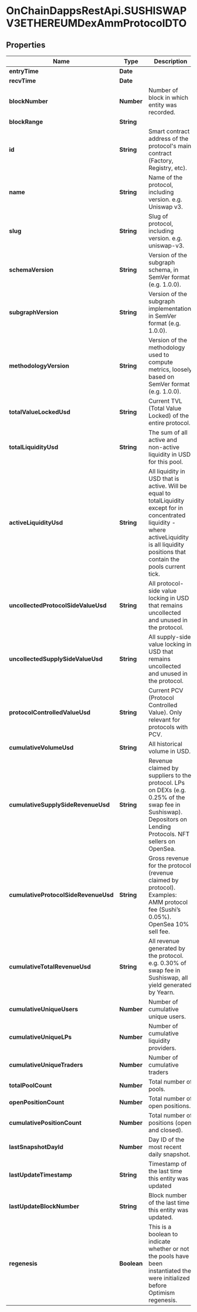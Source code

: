 # OnChainDappsRestApi.SUSHISWAPV3ETHEREUMDexAmmProtocolDTO

## Properties

Name | Type | Description | Notes
------------ | ------------- | ------------- | -------------
**entryTime** | **Date** |  | [optional] 
**recvTime** | **Date** |  | [optional] 
**blockNumber** | **Number** | Number of block in which entity was recorded. | [optional] 
**blockRange** | **String** |  | [optional] 
**id** | **String** | Smart contract address of the protocol&#39;s main contract (Factory, Registry, etc). | [optional] 
**name** | **String** | Name of the protocol, including version. e.g. Uniswap v3. | [optional] 
**slug** | **String** | Slug of protocol, including version. e.g. uniswap-v3. | [optional] 
**schemaVersion** | **String** | Version of the subgraph schema, in SemVer format (e.g. 1.0.0). | [optional] 
**subgraphVersion** | **String** | Version of the subgraph implementation, in SemVer format (e.g. 1.0.0). | [optional] 
**methodologyVersion** | **String** | Version of the methodology used to compute metrics, loosely based on SemVer format (e.g. 1.0.0). | [optional] 
**totalValueLockedUsd** | **String** | Current TVL (Total Value Locked) of the entire protocol. | [optional] 
**totalLiquidityUsd** | **String** | The sum of all active and non-active liquidity in USD for this pool. | [optional] 
**activeLiquidityUsd** | **String** | All liquidity in USD that is active. Will be equal to totalLiquidity except for in concentrated liquidity - where activeLiquidity is all liquidity positions that contain the pools current tick. | [optional] 
**uncollectedProtocolSideValueUsd** | **String** | All protocol-side value locking in USD that remains uncollected and unused in the protocol. | [optional] 
**uncollectedSupplySideValueUsd** | **String** | All supply-side value locking in USD that remains uncollected and unused in the protocol. | [optional] 
**protocolControlledValueUsd** | **String** | Current PCV (Protocol Controlled Value). Only relevant for protocols with PCV. | [optional] 
**cumulativeVolumeUsd** | **String** | All historical volume in USD. | [optional] 
**cumulativeSupplySideRevenueUsd** | **String** | Revenue claimed by suppliers to the protocol. LPs on DEXs (e.g. 0.25% of the swap fee in Sushiswap). Depositors on Lending Protocols. NFT sellers on OpenSea. | [optional] 
**cumulativeProtocolSideRevenueUsd** | **String** | Gross revenue for the protocol (revenue claimed by protocol). Examples: AMM protocol fee (Sushi’s 0.05%). OpenSea 10% sell fee. | [optional] 
**cumulativeTotalRevenueUsd** | **String** | All revenue generated by the protocol. e.g. 0.30% of swap fee in Sushiswap, all yield generated by Yearn. | [optional] 
**cumulativeUniqueUsers** | **Number** | Number of cumulative unique users. | [optional] 
**cumulativeUniqueLPs** | **Number** | Number of cumulative liquidity providers. | [optional] 
**cumulativeUniqueTraders** | **Number** | Number of cumulative traders | [optional] 
**totalPoolCount** | **Number** | Total number of pools. | [optional] 
**openPositionCount** | **Number** | Total number of open positions. | [optional] 
**cumulativePositionCount** | **Number** | Total number of positions (open and closed). | [optional] 
**lastSnapshotDayId** | **Number** | Day ID of the most recent daily snapshot. | [optional] 
**lastUpdateTimestamp** | **String** | Timestamp of the last time this entity was updated | [optional] 
**lastUpdateBlockNumber** | **String** | Block number of the last time this entity was updated. | [optional] 
**regenesis** | **Boolean** | This is a boolean to indicate whether or not the pools have been instantiated the were initialized before Optimism regenesis. | [optional] 



